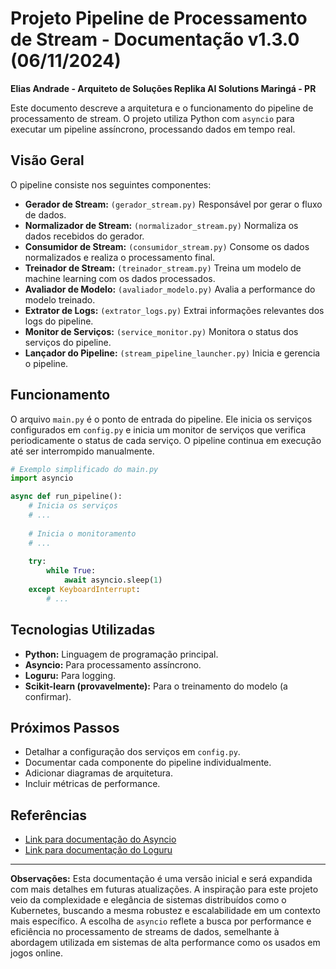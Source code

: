 # Projeto Pipeline de Processamento de Stream - Documentação v1.3.0 (06/11/2024)

**Elias Andrade - Arquiteto de Soluções Replika AI Solutions Maringá - PR**

Este documento descreve a arquitetura e o funcionamento do pipeline de processamento de stream.  O projeto utiliza Python com `asyncio` para executar um pipeline assíncrono, processando dados em tempo real.

## Visão Geral

O pipeline consiste nos seguintes componentes:

* **Gerador de Stream:**  `(gerador_stream.py)` Responsável por gerar o fluxo de dados.
* **Normalizador de Stream:** `(normalizador_stream.py)` Normaliza os dados recebidos do gerador.
* **Consumidor de Stream:** `(consumidor_stream.py)` Consome os dados normalizados e realiza o processamento final.
* **Treinador de Stream:** `(treinador_stream.py)` Treina um modelo de machine learning com os dados processados.
* **Avaliador de Modelo:** `(avaliador_modelo.py)` Avalia a performance do modelo treinado.
* **Extrator de Logs:** `(extrator_logs.py)` Extrai informações relevantes dos logs do pipeline.
* **Monitor de Serviços:** `(service_monitor.py)` Monitora o status dos serviços do pipeline.
* **Lançador do Pipeline:** `(stream_pipeline_launcher.py)` Inicia e gerencia o pipeline.

## Funcionamento

O arquivo `main.py` é o ponto de entrada do pipeline. Ele inicia os serviços configurados em `config.py` e inicia um monitor de serviços que verifica periodicamente o status de cada serviço.  O pipeline continua em execução até ser interrompido manualmente.

```python
# Exemplo simplificado do main.py
import asyncio

async def run_pipeline():
    # Inicia os serviços
    # ...
    
    # Inicia o monitoramento
    # ...
    
    try:
        while True:
            await asyncio.sleep(1)
    except KeyboardInterrupt:
        # ...
```

## Tecnologias Utilizadas

* **Python:** Linguagem de programação principal.
* **Asyncio:** Para processamento assíncrono.
* **Loguru:** Para logging.
* **Scikit-learn (provavelmente):** Para o treinamento do modelo (a confirmar).


## Próximos Passos

* Detalhar a configuração dos serviços em `config.py`.
* Documentar cada componente do pipeline individualmente.
* Adicionar diagramas de arquitetura.
* Incluir métricas de performance.


## Referências

* [Link para documentação do Asyncio](https://docs.python.org/3/library/asyncio.html)
* [Link para documentação do Loguru](https://loguru.readthedocs.io/en/stable/)


---

**Observações:** Esta documentação é uma versão inicial e será expandida com mais detalhes em futuras atualizações.  A inspiração para este projeto veio da complexidade e elegância de sistemas distribuídos como o Kubernetes, buscando a mesma robustez e escalabilidade em um contexto mais específico.  A escolha de `asyncio` reflete a busca por performance e eficiência no processamento de streams de dados, semelhante à abordagem utilizada em sistemas de alta performance como os usados em jogos online.
